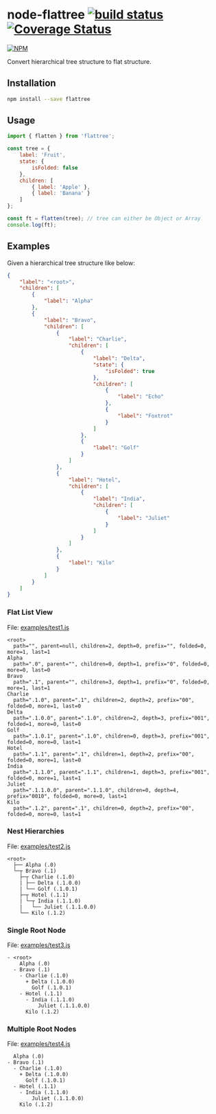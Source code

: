 # node-flattree [![build status](https://travis-ci.org/cheton/node-flattree.svg?branch=master)](https://travis-ci.org/cheton/node-flattree) [![Coverage Status](https://coveralls.io/repos/cheton/node-flattree/badge.svg)](https://coveralls.io/r/cheton/node-flattree)
[![NPM](https://nodei.co/npm/flattree.png?downloads=true&stars=true)](https://nodei.co/npm/flattree/)

Convert hierarchical tree structure to flat structure.

## Installation

```bash
npm install --save flattree
```

## Usage
```js
import { flatten } from 'flattree';

const tree = {
    label: 'Fruit',
    state: {
        isFolded: false
    },
    children: [
        { label: 'Apple' },
        { label: 'Banana' }
    ]
};

const ft = flatten(tree); // tree can either be Object or Array
console.log(ft);
```

## Examples

Given a hierarchical tree structure like below:

```json
{
    "label": "<root>",
    "children": [
        {
            "label": "Alpha"
        },
        {
            "label": "Bravo",
            "children": [
                {
                    "label": "Charlie",
                    "children": [
                        {
                            "label": "Delta",
                            "state": {
                                "isFolded": true
                            },
                            "children": [
                                {
                                    "label": "Echo"
                                },
                                {
                                    "label": "Foxtrot"
                                }
                            ]
                        },
                        {
                            "label": "Golf"
                        }
                    ]
                },
                {
                    "label": "Hotel",
                    "children": [
                        {
                            "label": "India",
                            "children": [
                                {
                                    "label": "Juliet"
                                }
                            ]
                        }
                    ]
                },
                {
                    "label": "Kilo"
                }
            ]
        }
    ]
}
```

### Flat List View
File: [examples/test1.js](https://github.com/cheton/node-flattree/blob/master/examples/tree1.js)
```
<root>
  path="", parent=null, children=2, depth=0, prefix="", folded=0, more=1, last=1
Alpha
  path=".0", parent="", children=0, depth=1, prefix="0", folded=0, more=0, last=0
Bravo
  path=".1", parent="", children=3, depth=1, prefix="0", folded=0, more=1, last=1
Charlie
  path=".1.0", parent=".1", children=2, depth=2, prefix="00", folded=0, more=1, last=0
Delta
  path=".1.0.0", parent=".1.0", children=2, depth=3, prefix="001", folded=1, more=0, last=0
Golf
  path=".1.0.1", parent=".1.0", children=0, depth=3, prefix="001", folded=0, more=0, last=1
Hotel
  path=".1.1", parent=".1", children=1, depth=2, prefix="00", folded=0, more=1, last=0
India
  path=".1.1.0", parent=".1.1", children=1, depth=3, prefix="001", folded=0, more=1, last=1
Juliet
  path=".1.1.0.0", parent=".1.1.0", children=0, depth=4, prefix="0010", folded=0, more=0, last=1
Kilo
  path=".1.2", parent=".1", children=0, depth=2, prefix="00", folded=0, more=0, last=1
```

### Nest Hierarchies
File: [examples/test2.js](https://github.com/cheton/node-flattree/blob/master/examples/tree2.js)
```
<root>
  ├── Alpha (.0)
  └─┬ Bravo (.1)
    ├─┬ Charlie (.1.0)
    | ├── Delta (.1.0.0)
    | └── Golf (.1.0.1)
    ├─┬ Hotel (.1.1)
    | └─┬ India (.1.1.0)
    |   └── Juliet (.1.1.0.0)
    └── Kilo (.1.2)
```

### Single Root Node
File: [examples/test3.js](https://github.com/cheton/node-flattree/blob/master/examples/tree3.js)
```
- <root>
    Alpha (.0)
  - Bravo (.1)
    - Charlie (.1.0)
      + Delta (.1.0.0)
        Golf (.1.0.1)
    - Hotel (.1.1)
      - India (.1.1.0)
          Juliet (.1.1.0.0)
      Kilo (.1.2)
```

### Multiple Root Nodes
File: [examples/test4.js](https://github.com/cheton/node-flattree/blob/master/examples/tree4.js)
```
  Alpha (.0)
- Bravo (.1)
  - Charlie (.1.0)
    + Delta (.1.0.0)
      Golf (.1.0.1)
  - Hotel (.1.1)
    - India (.1.1.0)
        Juliet (.1.1.0.0)
    Kilo (.1.2)
```
